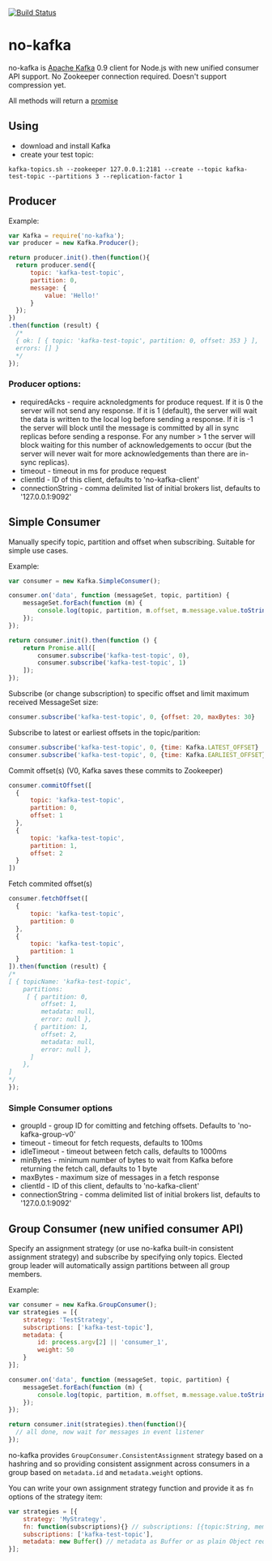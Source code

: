 [![Build Status](https://travis-ci.org/oleksiyk/kafka.png)](https://travis-ci.org/oleksiyk/kafka)

# no-kafka

no-kafka is [Apache Kafka](https://kafka.apache.org) 0.9 client for Node.js with new unified consumer API support. No Zookeeper connection required. Doesn't support compression yet.

All methods will return a [promise](https://github.com/petkaantonov/bluebird)

## Using

* download and install Kafka
* create your test topic: 
```shell
kafka-topics.sh --zookeeper 127.0.0.1:2181 --create --topic kafka-test-topic --partitions 3 --replication-factor 1
```

## Producer

Example:

```javascript
var Kafka = require('no-kafka');
var producer = new Kafka.Producer();

return producer.init().then(function(){
  return producer.send({
      topic: 'kafka-test-topic',
      partition: 0,
      message: {
          value: 'Hello!'
      }
  });
})
.then(function (result) {
  /*
  { ok: [ { topic: 'kafka-test-topic', partition: 0, offset: 353 } ],
  errors: [] }
  */
});
```

### Producer options:
* requiredAcks - require acknoledgments for produce request. If it is 0 the server will not send any response.  If it is 1 (default), the server will wait the data is written to the local log before sending a response. If it is -1 the server will block until the message is committed by all in sync replicas before sending a response. For any number > 1 the server will block waiting for this number of acknowledgements to occur (but the server will never wait for more acknowledgements than there are in-sync replicas).
* timeout - timeout in ms for produce request
* clientId - ID of this client, defaults to 'no-kafka-client'
* connectionString - comma delimited list of initial brokers list, defaults to '127.0.0.1:9092'

## Simple Consumer

Manually specify topic, partition and offset when subscribing. Suitable for simple use cases.

Example:

```javascript
var consumer = new Kafka.SimpleConsumer();

consumer.on('data', function (messageSet, topic, partition) {
    messageSet.forEach(function (m) {
        console.log(topic, partition, m.offset, m.message.value.toString('utf8'));
    });
});

return consumer.init().then(function () {
    return Promise.all([
        consumer.subscribe('kafka-test-topic', 0),
        consumer.subscribe('kafka-test-topic', 1)
    ]);
});
```

Subscribe (or change subscription) to specific offset and limit maximum received MessageSet size:
```javascript
consumer.subscribe('kafka-test-topic', 0, {offset: 20, maxBytes: 30}
```

Subscribe to latest or earliest offsets in the topic/parition:
```javascript
consumer.subscribe('kafka-test-topic', 0, {time: Kafka.LATEST_OFFSET}
consumer.subscribe('kafka-test-topic', 0, {time: Kafka.EARLIEST_OFFSET}
```

Commit offset(s) (V0, Kafka saves these commits to Zookeeper)
```javascript
consumer.commitOffset([
  {
      topic: 'kafka-test-topic',
      partition: 0,
      offset: 1
  },
  {
      topic: 'kafka-test-topic',
      partition: 1,
      offset: 2
  }
])
```

Fetch commited offset(s)
```javascript
consumer.fetchOffset([
  {
      topic: 'kafka-test-topic',
      partition: 0
  },
  {
      topic: 'kafka-test-topic',
      partition: 1
  }
]).then(function (result) {
/*
[ { topicName: 'kafka-test-topic',
    partitions:
     [ { partition: 0,
         offset: 1,
         metadata: null,
         error: null },
       { partition: 1,
         offset: 2,
         metadata: null,
         error: null },
      ] 
    },
]
*/
});
```

### Simple Consumer options
* groupId - group ID for comitting and fetching offsets. Defaults to 'no-kafka-group-v0'
* timeout - timeout for fetch requests, defaults to 100ms
* idleTimeout - timeout between fetch calls, defaults to 1000ms
* minBytes - minimum number of bytes to wait from Kafka before returning the fetch call, defaults to 1 byte
* maxBytes - maximum size of messages in a fetch response
* clientId - ID of this client, defaults to 'no-kafka-client'
* connectionString - comma delimited list of initial brokers list, defaults to '127.0.0.1:9092'

## Group Consumer (new unified consumer API)

Specify an assignment strategy (or use no-kafka built-in consistent assignment strategy) and subscribe by specifying only topics. Elected group leader will automatically assign partitions between all group members. 

Example:

```javascript
var consumer = new Kafka.GroupConsumer();
var strategies = [{
    strategy: 'TestStrategy',
    subscriptions: ['kafka-test-topic'],
    metadata: {
        id: process.argv[2] || 'consumer_1',
        weight: 50
    }
}];

consumer.on('data', function (messageSet, topic, partition) {
    messageSet.forEach(function (m) {
        console.log(topic, partition, m.offset, m.message.value.toString('utf8'));
    });
});

return consumer.init(strategies).then(function(){
  // all done, now wait for messages in event listener
});
```

no-kafka provides `GroupConsumer.ConsistentAssignment` strategy based on a hashring and so providing consistent assignment across consumers in a group based on `metadata.id` and `metadata.weight` options.

You can write your own assignment strategy function and provide it as `fn` options of the strategy item:
```javascript
var strategies = [{
    strategy: 'MyStrategy',
    fn: function(subscriptions){} // subscriptions: [{topic:String, members:[], partitions:[]}]
    subscriptions: ['kafka-test-topic'],
    metadata: new Buffer() // metadata as Buffer or as plain Object required for your assignment function
}];
```
